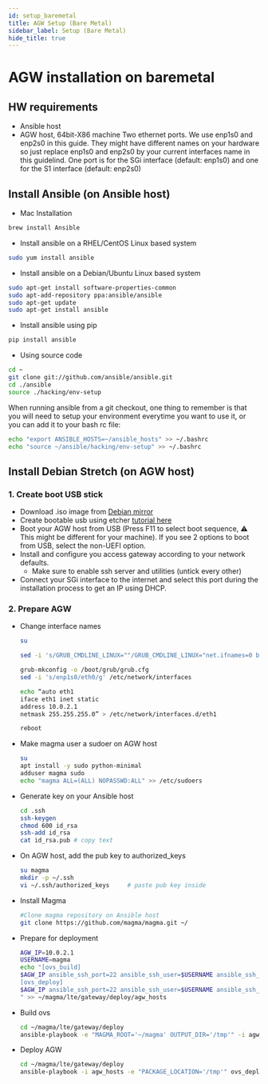 ```yaml
---
id: setup_baremetal
title: AGW Setup (Bare Metal)
sidebar_label: Setup (Bare Metal)
hide_title: true
---
```


# AGW installation on baremetal

## HW requirements

- Ansible host
- AGW host, 64bit-X86 machine
  Two ethernet ports. We use enp1s0 and enp2s0 in this guide. They might have different names on your hardware so just replace enp1s0 and enp2s0 by your current interfaces name in this guidelind.
  One port is for the SGi interface (default: enp1s0) and one for the S1 interface (default: enp2s0)

## Install Ansible (on Ansible host)

- Mac Installation

```bash
brew install Ansible
```

- Install ansible on a RHEL/CentOS Linux based system

```bash
sudo yum install ansible
```

- Install ansible on a Debian/Ubuntu Linux based system

```bash
sudo apt-get install software-properties-common
sudo apt-add-repository ppa:ansible/ansible
sudo apt-get update
sudo apt-get install ansible
```

- Install ansible using pip

```bash
pip install ansible
```

- Using source code

``` bash
cd ~
git clone git://github.com/ansible/ansible.git
cd ./ansible
source ./hacking/env-setup
```

When running ansible from a git checkout, one thing to remember is that you will need to setup your environment everytime you want to use it, or you can add it to your bash rc file:

```bash
echo "export ANSIBLE_HOSTS=~/ansible_hosts" >> ~/.bashrc
echo "source ~/ansible/hacking/env-setup" >> ~/.bashrc
```

## Install Debian Stretch (on AGW host)

### 1. Create boot USB stick

- Download .iso image from [Debian mirror](https://cdimage.debian.org/cdimage/archive/9.13.0/amd64/iso-cd/debian-9.13.0-amd64-netinst.iso)
- Create bootable usb using etcher [tutorial here](https://tutorials.ubuntu.com/tutorial/tutorial-create-a-usb-stick-on-macos#0)
- Boot your AGW host from USB
  (Press F11 to select boot sequence, :warning: This might be different for
  your machine). If you see 2 options to boot from USB, select the non-UEFI
  option.
- Install and configure you access gateway according to your network defaults.
    - Make sure to enable ssh server and utilities (untick every other)
- Connect your SGi interface to the internet and select this port during the
installation process to get an IP using DHCP.

### 2. Prepare AGW

- Change interface names

  ```bash
  su

  sed -i 's/GRUB_CMDLINE_LINUX=""/GRUB_CMDLINE_LINUX="net.ifnames=0 biosdevname=0"/g' /etc/default/grub

  grub-mkconfig -o /boot/grub/grub.cfg
  sed -i 's/enp1s0/eth0/g' /etc/network/interfaces

  echo “auto eth1
  iface eth1 inet static
  address 10.0.2.1
  netmask 255.255.255.0” > /etc/network/interfaces.d/eth1

  reboot
  ```

- Make magma user a sudoer on AGW host

  ```bash
  su
  apt install -y sudo python-minimal
  adduser magma sudo
  echo "magma ALL=(ALL) NOPASSWD:ALL" >> /etc/sudoers
  ```

- Generate key on your Ansible host

  ``` bash
  cd .ssh
  ssh-keygen
  chmod 600 id_rsa
  ssh-add id_rsa
  cat id_rsa.pub # copy text
  ```

- On AGW host, add the pub key to authorized_keys

  ```bash
  su magma
  mkdir -p ~/.ssh
  vi ~/.ssh/authorized_keys     # paste pub key inside
  ```

- Install Magma

  ``` bash
  #Clone magma repository on Ansible host
  git clone https://github.com/magma/magma.git ~/
  ```

- Prepare for deployment

  ``` bash
  AGW_IP=10.0.2.1
  USERNAME=magma
  echo "[ovs_build]
  $AGW_IP ansible_ssh_port=22 ansible_ssh_user=$USERNAME ansible_ssh_private_key_file=~/.ssh/id_rsa
  [ovs_deploy]
  $AGW_IP ansible_ssh_port=22 ansible_ssh_user=$USERNAME ansible_ssh_private_key_file=~/.ssh/id_rsa
  " >> ~/magma/lte/gateway/deploy/agw_hosts
  ```

- Build ovs

  ``` bash
  cd ~/magma/lte/gateway/deploy
  ansible-playbook -e "MAGMA_ROOT='~/magma' OUTPUT_DIR='/tmp'" -i agw_hosts ovs_gtp.yml
  ```

- Deploy AGW

  ``` bash
  cd ~/magma/lte/gateway/deploy
  ansible-playbook -i agw_hosts -e "PACKAGE_LOCATION='/tmp'" ovs_deploy.yml
  ```
